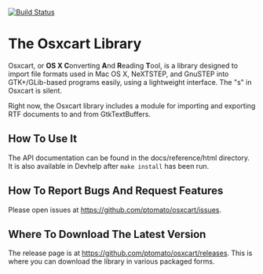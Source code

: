[![Build Status](https://travis-ci.org/ptomato/osxcart.png?branch=master)](https://travis-ci.org/ptomato/osxcart)

# The Osxcart Library #

Osxcart, or **OS X C**onverting **A**nd **R**eading **T**ool, is a
library designed to import file formats used in Mac OS X, NeXTSTEP, and
GnuSTEP into GTK+/GLib-based programs easily, using a lightweight
interface.
The "s" in Osxcart is silent.

Right now, the Osxcart library includes a module for
importing and exporting RTF documents to and from GtkTextBuffers.

## How To Use It ##

The API documentation can be found in the docs/reference/html directory.
It is also available in Devhelp after `make install` has been run.

## How To Report Bugs And Request Features ##

Please open issues at <https://github.com/ptomato/osxcart/issues>.

## Where To Download The Latest Version ##

The release page is at <https://github.com/ptomato/osxcart/releases>.
This is where you can download the library in various packaged forms.
